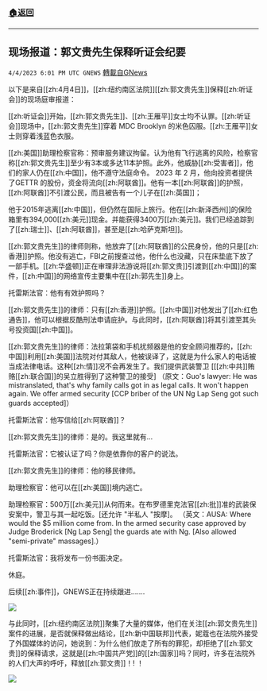 ###  [:house:返回](README.md)
---


## 现场报道：郭文贵先生保释听证会纪要
`4/4/2023 6:01 PM UTC GNEWS` [轉載自GNews](https://gnews.org/articles/1071534)


以下是来自[[zh:4月4日]]，[[zh:纽约南区法院]][[zh:郭文贵先生]]保释[[zh:听证会]]的现场庭审报道：

[[zh:听证会]]开始，[[zh:郭文贵先生]]、[[zh:王雁平]]女士均不认罪。[[zh:听证会]]现场中，[[zh:郭文贵先生]]穿着 MDC Brooklyn 的米色囚服。[[zh:王雁平]]女士则穿着浅蓝色衣服。

[[zh:美国]]助理检察官称：预审服务建议拘留。认为他有飞行逃离的风险，检察官称[[zh:郭文贵先生]]至少有3本或多达11本护照。此外，他威胁[[zh:受害者]]，他们的家人仍在[[zh:中国]]，他不遵守法庭命令。 2023 年 2 月，他向投资者提供了GETTR 的股份，资金将流向[[zh:阿联酋]]。他有一本[[zh:阿联酋]]的护照，[[zh:阿联酋]]不引渡公民，而且被告有一个儿子在[[zh:英国]]；

他于2015年逃离[[zh:中国]]，但仍然在国际上旅行。他在[[zh:新泽西州]]的保险箱里有394,000[[zh:美元]]现金。并能获得3400万[[zh:美元]]。我们已经追踪到了[[zh:瑞士]]、[[zh:阿联酋]]，甚至是[[zh:哈萨克斯坦]]。

[[zh:郭文贵先生]]的律师则称，他放弃了[[zh:阿联酋]]的公民身份，他的只是[[zh:香港]]护照。他没有逃亡，FBI之前搜查过他，他什么也没藏，只在床垫底下放了一部手机。[[zh:华盛顿]]正在审理非法游说将[[zh:郭文贵]]引渡到[[zh:中国]]的案件，[[zh:中国]]的网络宣传主要集中在[[zh:郭先生]]身上。

托雷斯法官：他有有效护照吗？

[[zh:郭文贵先生]]的律师：只有[[zh:香港]]护照。[[zh:中国]]对他发出了[[zh:红色通告]]，他可以根据反酷刑法申请庇护。与此同时，[[zh:阿联酋]]将其引渡至其头号投资国[[zh:中国]]。

[[zh:郭文贵先生]]的律师：法拉第袋和手机扰频器是他的安全顾问推荐的，[[zh:中国]]利用[[zh:美国]]法院对付其敌人，他被误译了，这就是为什么家人的电话被当成法律电话。这种[[zh:情]]况不会再发生了。我们提供武装警卫
[[[zh:中共]]贿赂[[zh:联合国]]的吴立胜得到了这种警卫的接受]
（原文：Guo's lawyer: He was mistranslated, that's why family calls got in as legal calls. It won't happen again. We offer armed security
[CCP briber of the UN Ng Lap Seng got such guards accepted]）

托雷斯法官：他写信给[[zh:阿联酋]]？

[[zh:郭文贵先生]]的律师：是的。我这里就有...

托雷斯法官：它被认证了吗？你是依靠你的客户的说法。

[[zh:郭文贵先生]]的律师：他的移民律师。

助理检察官：他可以在[[zh:美国]]境内逃亡。

助理检察官：500万[[zh:美元]]从何而来。在布罗德里克法官[[zh:批]]准的武装保安案中，警卫与其一起吃饭。[还允许 "半私人 "按摩]。
（英文：AUSA: Where would the $5 million come from. In the armed security case approved by Judge Broderick [Ng Lap Seng] the guards ate with Ng. [Also allowed "semi-private" massages].）

托雷斯法官：我将发布一份书面决定。

休庭。

后续[[zh:事件]]，GNEWS正在持续跟进.......



![](https://i.imgur.com/A1USWEh.jpg)

与此同时，[[zh:纽约南区法院]]聚集了大量的媒体，他们在关注[[zh:郭文贵先生]]案件的进展，是否就保释做出结论，[[zh:新中国联邦]]代表，妮蔻也在法院外接受了外国媒体的访问，她说到：为什么他们放走了所有的罪犯，却拒绝了[[zh:郭文贵]]的保释请求，这就是[[zh:中国共产党]]的[[zh:国家]]吗？同时，许多在法院外的人们大声的呼吁，释放[[zh:郭文贵]]！! ！



![](https://i.imgur.com/Q6dqRtP.jpg)



